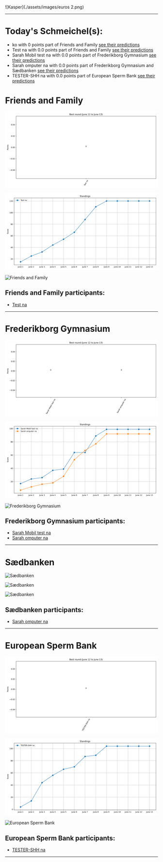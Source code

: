 ![Kasper](./assets/images/euros 2.png)

-------------------------------

# Today's Schmeichel(s):
- ko with 0 points part of Friends and Family [see their predictions](./pages/.html)
- Test na with 0.0 points part of Friends and Family [see their predictions](./pages/Test_na.html)
- Sarah Mobil test na with 0.0 points part of Frederikborg Gymnasium [see their predictions](./pages/Sarah_Mobil_test_na.html)
- Sarah omputer na with 0.0 points part of Frederikborg Gymnasium and Sædbanken [see their predictions](./pages/Sarah_omputer_na.html)
- TESTER-SHH na with 0.0 points part of European Sperm Bank [see their predictions](./pages/TESTER-SHH_na.html)


# Friends and Family
 
![Friends and Family](./pages/group_plots/bars_Friends_and_Family.svg?raw=true)
 
![Friends and Family](./pages/group_plots/lines_Friends_and_Family.svg?raw=true)
 
![Friends and Family](./pages/group_plots/standings_Friends_and_Family.svg?raw=true)
 
## Friends and Family participants:
- [Test na](./pages/Test_na.html)

-----------
 
# Frederikborg Gymnasium
 
![Frederikborg Gymnasium](./pages/group_plots/bars_Frederikborg_Gymnasium.svg?raw=true)
 
![Frederikborg Gymnasium](./pages/group_plots/lines_Frederikborg_Gymnasium.svg?raw=true)
 
![Frederikborg Gymnasium](./pages/group_plots/standings_Frederikborg_Gymnasium.svg?raw=true)
 
## Frederikborg Gymnasium participants:
- [Sarah Mobil test na](./pages/Sarah_Mobil_test_na.html)
- [Sarah omputer na](./pages/Sarah_omputer_na.html)

-----------
 
# Sædbanken
 
![Sædbanken](./pages/group_plots/bars_Sædbanken.svg?raw=true)
 
![Sædbanken](./pages/group_plots/lines_Sædbanken.svg?raw=true)
 
![Sædbanken](./pages/group_plots/standings_Sædbanken.svg?raw=true)
 
## Sædbanken participants:
- [Sarah omputer na](./pages/Sarah_omputer_na.html)

-----------
 
# European Sperm Bank
 
![European Sperm Bank](./pages/group_plots/bars_European_Sperm_Bank.svg?raw=true)
 
![European Sperm Bank](./pages/group_plots/lines_European_Sperm_Bank.svg?raw=true)
 
![European Sperm Bank](./pages/group_plots/standings_European_Sperm_Bank.svg?raw=true)
 
## European Sperm Bank participants:
- [TESTER-SHH na](./pages/TESTER-SHH_na.html)

-----------
 
